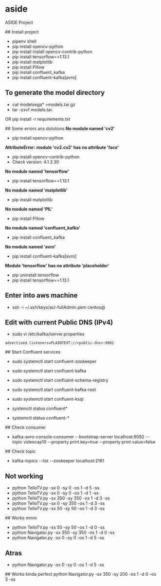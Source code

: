 # aside
ASIDE Project

## Install project
 - pipenv shell
 - pip install opencv-python
 - pip install install opencv-contrib-python
 - pip install tensorflow==1.13.1
 - pip install matplotlib
 - pip install Pillow
 - pip install confluent_kafka
 - pip install confluent-kafka[avro]
 
## To generate the model directory
 - cat modelsega* >models.tar.gz
 - tar -zxvf models.tar.

 
OR pip install -r requirements.txt


## Some errors ans dolutions
__No module named 'cv2'__
 - pip install opencv-python
 
__AttributeError: module 'cv2.cv2' has no attribute 'face'__
 - pip install opencv-contrib-python
  - Check version: 4.1.2.30
 
__No module named 'tensorflow'__
 - pip install tensorflow==1.13.1
 
__No module named 'matplotlib'__
 - pip install matplotlib
 
__No module named 'PIL'__
 - pip install Pillow
 
__No module named 'confluent_kafka'__
 - pip install confluent_kafka
 
__No module named 'avro'__
 - pip install confluent-kafka[avro]

__Module 'tensorflow' has no attribute 'placeholder'__
 - pip uninstall tensorflow
 - pip install tensorflow==1.13.1
 
 
## Enter into aws machine
 - ssh -i ~/.ssh/keys/acl-fullAdmin.pem centos@<public-ip>

 
## Edit with current Public DNS (IPv4)

 - sudo vi /etc/kafka/server.properties
 ```text
 advertised.listeners=PLAINTEXT://<public-dns>:9092
 ```

  
## Start Confluent services  
 - sudo systemctl start confluent-zookeeper
 - sudo systemctl start confluent-kafka
 - sudo systemctl start confluent-schema-registry
  - sudo systemctl start confluent-kafka-rest
  - sudo systemctl start confluent-ksql
 
 - systemctl status confluent*
 - systemctl status confluent-*
  
## Check consumer  
 - kafka-avro-console-consumer --bootstrap-server localhost:9092 --topic videocap10 --property print.key=true --property print.value=false

## Check topic
 - kafka-topics --list --zookeeper localhost:2181

 

## Not working
 - python TelloTV.py -sx 0 -sy 0 -os 1 -d 5 -ss
 - python TelloTV.py -sx 0 -sy 0 -os 1 -d 1 -ss
 - python TelloTV.py -sx 350 -sy 350 -os 1 -d 3 -ss
 - python TelloTV.py -sx 0 -sy 350 -os 1 -d 3 -ss
 - python TelloTV.py -sx 50 -sy 50 -os 1 -d 3 -ss

## Works mmm
 - python TelloTV.py -sx 50 -sy 50 -os 1 -d 0 -ss
 - python Navigator.py -sx 350 -sy 350 -os 1 -d 0 -ss
 - python Navigator.py -sx 0 -sy 0 -os 1 -d 5 -ss
 
 ## Atras
 - python Navigator.py -sx 0 -sy 0 -os 1 -d 5 -ss
 
 ## Works kinda perfect
 python Navigator.py -sx 350 -sy 200 -os 1 -d 0 -os 3 -ss


